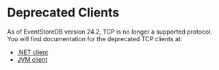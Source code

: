 # Deprecated Clients

As of EventStoreDB version 24.2, TCP is no longer a supported protocol. 
You will find documentation for the deprecated TCP clients at:


- [.NET client](./dotnet/21.2/quick-tour.md)
- [JVM client](https://github.com/EventStore/EventStore.JVM)
